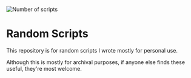 ![Number of scripts](https://img.shields.io/badge/number_of_scripts-43-blue)
# Random Scripts
This repository is for random scripts I wrote mostly for personal use.

Although this is mostly for archival purposes, if anyone else finds these useful, they're most welcome.
